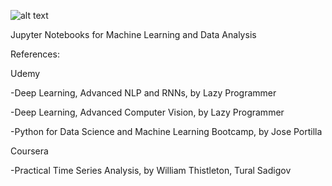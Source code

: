 ![alt text](https://www.google.com/imgres?imgurl=https%3A%2F%2Fpbs.twimg.com%2Fmedia%2FDfe5xxdXUAEqAbb.jpg&imgrefurl=https%3A%2F%2Ftwitter.com%2Fenthusiastai&tbnid=_gFyEQ2SP5W_FM&vet=12ahUKEwjYi8W2hpTvAhVGNRoKHeRsAJQQMygBegUIARCRAQ..i&docid=O_ZQMLuelZlEwM&w=800&h=400&q=AI%20Enthusiast&ved=2ahUKEwjYi8W2hpTvAhVGNRoKHeRsAJQQMygBegUIARCRAQ)

Jupyter Notebooks for Machine Learning and Data Analysis


References:


Udemy

-Deep Learning, Advanced NLP and RNNs, by Lazy Programmer

-Deep Learning, Advanced Computer Vision, by Lazy Programmer

-Python for Data Science and Machine Learning Bootcamp, by Jose Portilla


Coursera

-Practical Time Series Analysis, by William Thistleton, Tural Sadigov
